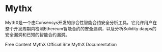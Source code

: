 # Mythx

MythX是一个由Consensys开发的综合性智能合约安全分析工具。它允许用户在整个开发周期内检测Ethereum智能合约的安全漏洞，以及分析Solidity dapps的安全漏洞和已知的智能合约漏洞。


<ResourceGroupTitle>Free Content</ResourceGroupTitle>
<BadgeLink colorScheme='yellow' badgeText='Read' href='https://mythx.io/'>MythX Official Site</BadgeLink>
<BadgeLink colorScheme='yellow' badgeText='Read' href='https://docs.mythx.io/'>MythX Documentation</BadgeLink>
